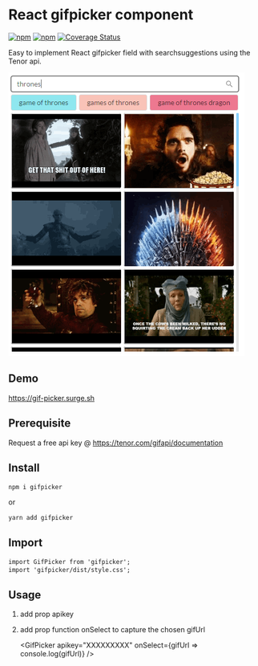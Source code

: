 # React gifpicker component

[![npm](https://img.shields.io/static/v1?label=npm&message=v1.1.0&color=informational)](https://www.npmjs.com/package/gifpicker)
[![npm](https://img.shields.io/static/v1?label=minified%20size&message=80,08%20kB&color=success)](https://www.npmjs.com/package/gifpicker)
[![Coverage Status](https://coveralls.io/repos/github/verhulstd/gifpicker/badge.svg)](https://coveralls.io/github/verhulstd/gifpicker)

Easy to implement React gifpicker field with searchsuggestions using the Tenor api.

![alt text](https://raw.githubusercontent.com/verhulstd/gifpicker/npm-library/shot.png "Component screenshot")

## Demo

https://gif-picker.surge.sh

## Prerequisite

Request a free api key @ https://tenor.com/gifapi/documentation

## Install

    npm i gifpicker

or

    yarn add gifpicker

## Import

    import GifPicker from 'gifpicker';
    import 'gifpicker/dist/style.css';

## Usage

1.  add prop apikey
2.  add prop function onSelect to capture the chosen gifUrl

    <GifPicker apikey="XXXXXXXXX" onSelect={gifUrl => console.log(gifUrl)} />
